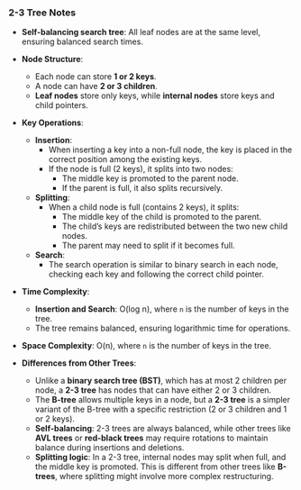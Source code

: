 ### 2-3 Tree Notes

- **Self-balancing search tree**: All leaf nodes are at the same level, ensuring balanced search times.
- **Node Structure**:
  - Each node can store **1 or 2 keys**.
  - A node can have **2 or 3 children**.
  - **Leaf nodes** store only keys, while **internal nodes** store keys and child pointers.
  
- **Key Operations**:
  - **Insertion**:
    - When inserting a key into a non-full node, the key is placed in the correct position among the existing keys.
    - If the node is full (2 keys), it splits into two nodes:
      - The middle key is promoted to the parent node.
      - If the parent is full, it also splits recursively.
  - **Splitting**:
    - When a child node is full (contains 2 keys), it splits:
      - The middle key of the child is promoted to the parent.
      - The child’s keys are redistributed between the two new child nodes.
      - The parent may need to split if it becomes full.
  - **Search**:
    - The search operation is similar to binary search in each node, checking each key and following the correct child pointer.

- **Time Complexity**:
  - **Insertion and Search**: O(log n), where `n` is the number of keys in the tree.
  - The tree remains balanced, ensuring logarithmic time for operations.

- **Space Complexity**: O(n), where `n` is the number of keys in the tree.

- **Differences from Other Trees**:
  - Unlike a **binary search tree (BST)**, which has at most 2 children per node, a **2-3 tree** has nodes that can have either 2 or 3 children.
  - The **B-tree** allows multiple keys in a node, but a **2-3 tree** is a simpler variant of the B-tree with a specific restriction (2 or 3 children and 1 or 2 keys).
  - **Self-balancing**: 2-3 trees are always balanced, while other trees like **AVL trees** or **red-black trees** may require rotations to maintain balance during insertions and deletions.
  - **Splitting logic**: In a 2-3 tree, internal nodes may split when full, and the middle key is promoted. This is different from other trees like **B-trees**, where splitting might involve more complex restructuring.
